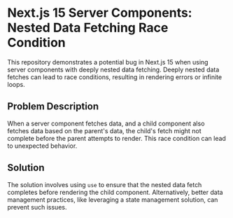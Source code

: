 # Next.js 15 Server Components: Nested Data Fetching Race Condition

This repository demonstrates a potential bug in Next.js 15 when using server components with deeply nested data fetching.  Deeply nested data fetches can lead to race conditions, resulting in rendering errors or infinite loops. 

## Problem Description

When a server component fetches data, and a child component also fetches data based on the parent's data, the child's fetch might not complete before the parent attempts to render. This race condition can lead to unexpected behavior.

## Solution

The solution involves using `use` to ensure that the nested data fetch completes before rendering the child component.  Alternatively, better data management practices, like leveraging a state management solution, can prevent such issues.